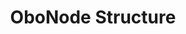 ---
title: OboNode Structure
redirect_to: https://ucfopen.github.io/Obojobo-Docs/releases/v3.3.2/developers/index
---